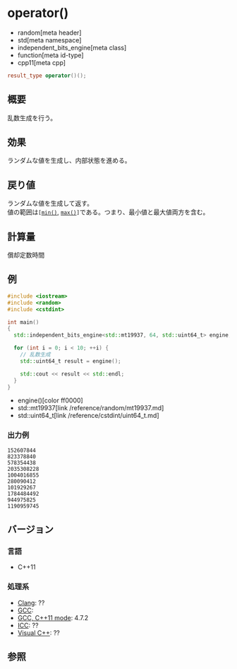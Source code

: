 # operator()
* random[meta header]
* std[meta namespace]
* independent_bits_engine[meta class]
* function[meta id-type]
* cpp11[meta cpp]

```cpp
result_type operator()();
```

## 概要
乱数生成を行う。


## 効果
ランダムな値を生成し、内部状態を進める。


## 戻り値
ランダムな値を生成して返す。  
値の範囲は`[`[`min()`](min.md), [`max()`](max.md)`]`である。つまり、最小値と最大値両方を含む。


## 計算量
償却定数時間


## 例
```cpp example
#include <iostream>
#include <random>
#include <cstdint>

int main()
{
  std::independent_bits_engine<std::mt19937, 64, std::uint64_t> engine;

  for (int i = 0; i < 10; ++i) {
    // 乱数生成
    std::uint64_t result = engine();

    std::cout << result << std::endl;
  }
}
```
* engine()[color ff0000]
* std::mt19937[link /reference/random/mt19937.md]
* std::uint64_t[link /reference/cstdint/uint64_t.md]

### 出力例
```
152607844
823378840
578354438
2035308228
1004016855
280090412
101929267
1784484492
944975825
1190959745
```

## バージョン
### 言語
- C++11

### 処理系
- [Clang](/implementation.md#clang): ??
- [GCC](/implementation.md#gcc): 
- [GCC, C++11 mode](/implementation.md#gcc): 4.7.2
- [ICC](/implementation.md#icc): ??
- [Visual C++](/implementation.md#visual_cpp): ??


## 参照


